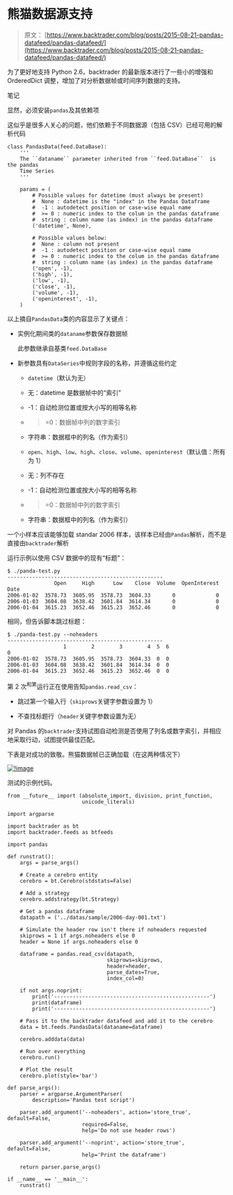 # 熊猫数据源支持

> 原文： [https://www.backtrader.com/blog/posts/2015-08-21-pandas-datafeed/pandas-datafeed/](https://www.backtrader.com/blog/posts/2015-08-21-pandas-datafeed/pandas-datafeed/)

为了更好地支持 Python 2.6，backtrader 的最新版本进行了一些小的增强和 OrderedDict 调整，增加了对分析数据帧或时间序列数据的支持。

笔记

显然，必须安装`pandas`及其依赖项

这似乎是很多人关心的问题，他们依赖于不同数据源（包括 CSV）已经可用的解析代码

```
class PandasData(feed.DataBase):
    '''
    The ``dataname`` parameter inherited from ``feed.DataBase``  is the pandas
    Time Series
    '''

    params = (
        # Possible values for datetime (must always be present)
        #  None : datetime is the "index" in the Pandas Dataframe
        #  -1 : autodetect position or case-wise equal name
        #  >= 0 : numeric index to the colum in the pandas dataframe
        #  string : column name (as index) in the pandas dataframe
        ('datetime', None),

        # Possible values below:
        #  None : column not present
        #  -1 : autodetect position or case-wise equal name
        #  >= 0 : numeric index to the colum in the pandas dataframe
        #  string : column name (as index) in the pandas dataframe
        ('open', -1),
        ('high', -1),
        ('low', -1),
        ('close', -1),
        ('volume', -1),
        ('openinterest', -1),
    ) 
```

以上摘自`PandasData`类的内容显示了关键点：

*   实例化期间类的`dataname`参数保存数据帧

    此参数继承自基类`feed.DataBase`

*   新参数具有`DataSeries`中规则字段的名称，并遵循这些约定

    *   `datetime`（默认为无）

    *   无：datetime 是数据帧中的“索引”

    *   -1：自动检测位置或按大小写的相等名称

    *   > =0：数据帧中列的数字索引

    *   字符串：数据框中的列名（作为索引）

    *   `open`、`high`、`low`、`high`、`close`、`volume`、`openinterest`（默认值：所有为 1）

    *   无：列不存在

    *   -1：自动检测位置或按大小写的相等名称

    *   > =0：数据帧中列的数字索引

    *   字符串：数据框中的列名（作为索引）

一个小样本应该能够加载 standar 2006 样本，该样本已经由`Pandas`解析，而不是直接由`backtrader`解析

运行示例以使用 CSV 数据中的现有“标题”：

```
$ ./panda-test.py
--------------------------------------------------
               Open     High      Low    Close  Volume  OpenInterest
Date
2006-01-02  3578.73  3605.95  3578.73  3604.33       0             0
2006-01-03  3604.08  3638.42  3601.84  3614.34       0             0
2006-01-04  3615.23  3652.46  3615.23  3652.46       0             0 
```

相同，但告诉脚本跳过标题：

```
$ ./panda-test.py --noheaders
--------------------------------------------------
                  1        2        3        4  5  6
0
2006-01-02  3578.73  3605.95  3578.73  3604.33  0  0
2006-01-03  3604.08  3638.42  3601.84  3614.34  0  0
2006-01-04  3615.23  3652.46  3615.23  3652.46  0  0 
```

第 2 次<sup>和第</sup>运行正在使用告知`pandas.read_csv`：

*   跳过第一个输入行（`skiprows`关键字参数设置为 1）

*   不查找标题行（`header`关键字参数设置为无）

对 Pandas 的`backtrader`支持试图自动检测是否使用了列名或数字索引，并相应地采取行动，试图提供最佳匹配。

下表是对成功的致敬。熊猫数据帧已正确加载（在这两种情况下）

[![!image](../Images/6b486ca11d70278e98d124393346cf13.png)](../pandas-headers.png)

测试的示例代码。

```
from __future__ import (absolute_import, division, print_function,
                        unicode_literals)

import argparse

import backtrader as bt
import backtrader.feeds as btfeeds

import pandas

def runstrat():
    args = parse_args()

    # Create a cerebro entity
    cerebro = bt.Cerebro(stdstats=False)

    # Add a strategy
    cerebro.addstrategy(bt.Strategy)

    # Get a pandas dataframe
    datapath = ('../datas/sample/2006-day-001.txt')

    # Simulate the header row isn't there if noheaders requested
    skiprows = 1 if args.noheaders else 0
    header = None if args.noheaders else 0

    dataframe = pandas.read_csv(datapath,
                                skiprows=skiprows,
                                header=header,
                                parse_dates=True,
                                index_col=0)

    if not args.noprint:
        print('--------------------------------------------------')
        print(dataframe)
        print('--------------------------------------------------')

    # Pass it to the backtrader datafeed and add it to the cerebro
    data = bt.feeds.PandasData(dataname=dataframe)

    cerebro.adddata(data)

    # Run over everything
    cerebro.run()

    # Plot the result
    cerebro.plot(style='bar')

def parse_args():
    parser = argparse.ArgumentParser(
        description='Pandas test script')

    parser.add_argument('--noheaders', action='store_true', default=False,
                        required=False,
                        help='Do not use header rows')

    parser.add_argument('--noprint', action='store_true', default=False,
                        help='Print the dataframe')

    return parser.parse_args()

if __name__ == '__main__':
    runstrat() 
```